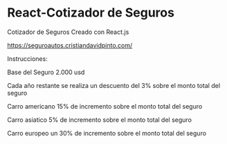 # React-Cotizador de Seguros 
 Cotizador de Seguros Creado con React.js
 
https://seguroautos.cristiandavidpinto.com/

  Instrucciones:
  
  Base del Seguro 2.000 usd
  
  Cada año restante se realiza un descuento del 3% sobre el monto total del seguro
  
  Carro americano 15% de incremento sobre el monto total del seguro
  
  Carro asiatico 5% de incremento sobre el monto total del seguro
  
  Carro europeo un 30% de incremento sobre el monto total del seguro
  
